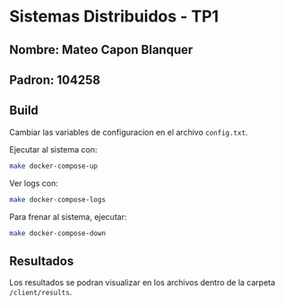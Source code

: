# Sistemas Distribuidos - TP1

## Nombre: Mateo Capon Blanquer
## Padron: 104258



## Build
Cambiar las variables de configuracion en el archivo `config.txt`.

Ejecutar al sistema con:

```bash
make docker-compose-up
```

Ver logs con:


```bash
make docker-compose-logs
```

Para frenar al sistema, ejecutar:

```bash
make docker-compose-down
```


## Resultados

Los resultados se podran visualizar en los archivos dentro de la carpeta `/client/results`.
